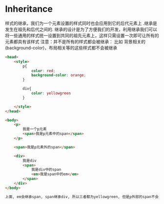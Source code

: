 # Inheritance

样式的继承，我们为一个元素设置的样式同时也会应用到它的后代元素上 .继承是发生在祖先和后代之间的.
继承的设计是为了方便我们的开发，利用继承我们可以将一些通用的样式统一设置到共同的祖先元素上，这样只需设置一次即可让所有的元素都具有该样式
注意：并不是所有的样式都会被继承： 比如 背景相关的(background-color)，布局相关等的这些样式都不会被继承

```HTML
<head>
    <style>
        p{
            color: red;
            background-color: orange;
        }

        div{
            color: yellowgreen
        }

    </style>
</head>

<body>
    <p>
        我是一个p元素
        <span>我是p元素中的span</span>
    </p>

    <span>我是p元素外的span</span>

    <div>
        我是div
        <span>
            我是div中的span
            <em>我是span中的em</em>
        </span>
    </div>
</body>

上面, em会继承span, span继承div, 所以三者都为yellowgreen, 但是p外部的span不会继承p的样式
```

